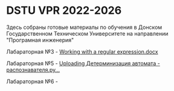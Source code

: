 # DSTU VPR 2022-2026
Здесь собраны готовые материалы по обучения в Донском Государственном Техническом Университете на направлении "Програмная инженерия"


Лабараторная №3 - [Working with a regular expression.docx](https://github.com/KharitonovNikita/Theory-of-automata-and-formal-languages/files/14945793/Working.with.a.regular.expression.docx)

Лабараторная №5 - [Uploading Детерминизация  автомата - распознавателя.py…]()


Лабараторная №6 - 

